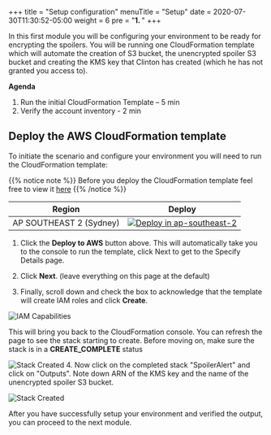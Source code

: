 +++
title = "Setup configuration"
menuTitle = "Setup"
date = 2020-07-30T11:30:52-05:00
weight = 6
pre = "<b>1. </b>"
+++

In this first module you will be configuring your environment to be ready for encrypting the spoilers.  You will be running one CloudFormation template which will automate the creation of S3 bucket, the unencrypted spoiler S3 bucket and creating the KMS key that Clinton has created (which he has not granted you access to).

**Agenda**
 
1. Run the initial CloudFormation Template – 5 min
2. Verify the account inventory - 2 min



## Deploy the AWS CloudFormation template

To initiate the scenario and configure your environment you will need to run the  CloudFormation template: 

{{% notice note %}}
Before you deploy the CloudFormation template feel free to view it [here](https://github.com/awsrossw/aws-scaling-threat-detection-workshop/tree/EventEngine/templates/TOBEUPLOADED)
{{% /notice %}}

Region| Deploy
------|-----
AP SOUTHEAST 2 (Sydney) | <a href="https://console.aws.amazon.com/cloudformation/home?region=ap-southeast-2#/stacks/new?stackName=SpoilerAlert&templateURL=https://s3-us-west-2.amazonaws.com/sa-security-specialist-workshops-us-west-2/threat-detect-workshop/staging/03-environment-setup-nom.yml" target="_blank">![Deploy in ap-southeast-2](/images/deploy-to-aws.png)</a>

1. Click the **Deploy to AWS** button above.  This will automatically take you to the console to run the template, click Next to get to the Specify Details page. 

2. Click **Next**. \(leave everything on this page at the default\)

3. Finally, scroll down and check the box to acknowledge that the template will create IAM roles and click **Create**.

![IAM Capabilities](/images/iam-capabilities.png)

This will bring you back to the CloudFormation console. You can refresh the page to see the stack starting to create. Before moving on, make sure the stack is in a **CREATE_COMPLETE** status 

![Stack Created](/images/03-cfn-stack-success.png)
4. Now click on the completed stack "SpoilerAlert" and click on "Outputs". Note down ARN of the KMS key and the name of the unencrypted spoiler S3 bucket. 

![Stack Created](/images/03-cfn-output.png)

After you have successfully setup your environment and verified the output, you can proceed to the next module.